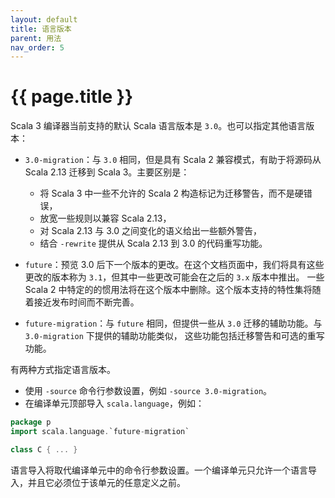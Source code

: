 ```yaml
---
layout: default
title: 语言版本
parent: 用法
nav_order: 5
---
```


# {{ page.title }}

Scala 3 编译器当前支持的默认 Scala 语言版本是 `3.0`。也可以指定其他语言版本：

 - `3.0-migration`：与 `3.0` 相同，但是具有 Scala 2 兼容模式，有助于将源码从 Scala 2.13 迁移到 Scala 3。主要区别是：
   - 将 Scala 3 中一些不允许的 Scala 2 构造标记为迁移警告，而不是硬错误，
   - 放宽一些规则以兼容 Scala 2.13，
   - 对 Scala 2.13 与 3.0 之间变化的语义给出一些额外警告，
   - 结合 `-rewrite` 提供从 Scala 2.13 到 3.0 的代码重写功能。

- `future`：预览 3.0 后下一个版本的更改。在这个文档页面中，我们将具有这些更改的版本称为 `3.1`，但其中一些更改可能会在之后的 `3.x` 版本中推出。
一些 Scala 2 中特定的的惯用法将在这个版本中删除。这个版本支持的特性集将随着接近发布时间而不断完善。

- `future-migration`：与 `future` 相同，但提供一些从 `3.0` 迁移的辅助功能。与 `3.0-migration` 下提供的辅助功能类似，
这些功能包括迁移警告和可选的重写功能。

有两种方式指定语言版本。

- 使用 `-source` 命令行参数设置，例如 `-source 3.0-migration`。
- 在编译单元顶部导入 `scala.language`，例如：

```scala
package p
import scala.language.`future-migration`

class C { ... }
```

语言导入将取代编译单元中的命令行参数设置。一个编译单元只允许一个语言导入，并且它必须位于该单元的任意定义之前。

